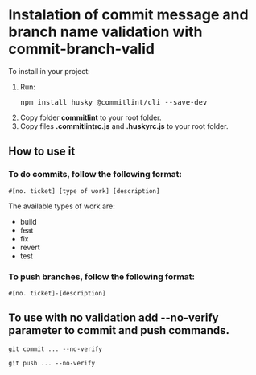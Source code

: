 # Instalation of commit message and branch name validation with commit-branch-valid

To install in your project:
1. Run: <pre>npm install husky @commitlint/cli --save-dev</pre>
1. Copy folder <b>commitlint</b> to your root folder.
2. Copy files <b>.commitlintrc.js</b> and <b>.huskyrc.js</b> to your root folder.

## How to use it

### To do commits, follow the following format: 
```
#[no. ticket] [type of work] [description]
```

The available types of work are: 
- build
- feat
- fix
- revert
- test

### To push branches, follow the following format: 
```
#[no. ticket]-[description]
```

## To use with no validation add <b>--no-verify</b> parameter to commit and push commands.

```
git commit ... --no-verify

git push ... --no-verify
```
